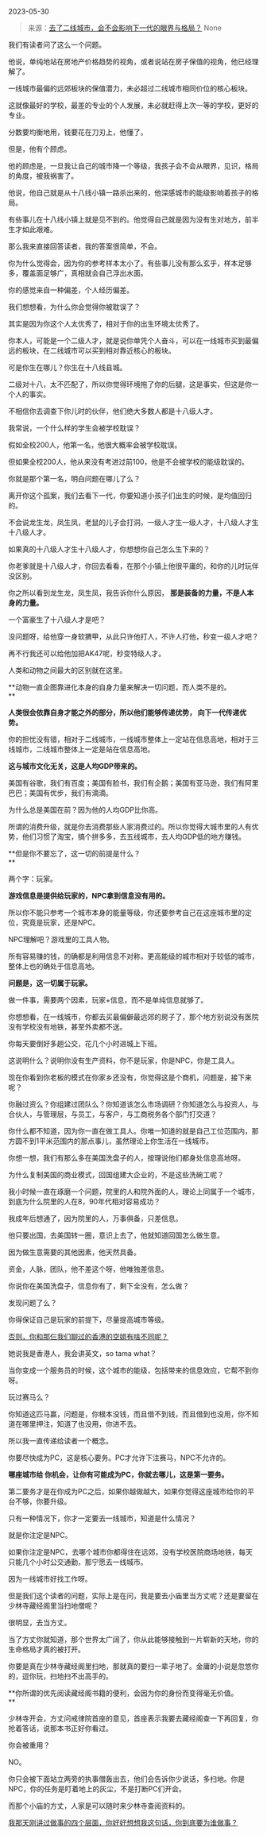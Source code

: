 2023-05-30

> 来源：[去了二线城市，会不会影响下一代的眼界与格局？](http://mp.weixin.qq.com/s?__biz=MzU0MjYwNDU2Mw==&amp;mid=2247511235&amp;idx=1&amp;sn=b9c1da81fe1b68efc7d578ee9897f5a7&amp;chksm=fb1ac0bfcc6d49a962b40df3c10dd23b0ead33ca69b595ce564f04ded3f9b7fb02275d0c8059&amp;scene=127#wechat_redirect)
> None

我们有读者问了这么一个问题。  

他说，单纯地站在房地产价格趋势的视角，或者说站在房子保值的视角，他已经理解了。  

一线城市最偏的远郊板块的保值潜力，未必超过二线城市相同价位的核心板块。  

这就像最好的学校，最差的专业的个人发展，未必就赶得上次一等的学校，更好的专业。  

分数要均衡地用，钱要花在刀刃上，他懂了。  

但是，他有个顾虑。  

他的顾虑是，一旦我让自己的城市降一个等级，我孩子会不会从眼界，见识，格局的角度，被我祸害了。  

他说，他自己就是从十八线小镇一路杀出来的，他深感城市的能级影响着孩子的格局。  

有些事儿在十八线小镇上就是见不到的。他觉得自己就是因为没有生对地方，前半生才如此艰难。  

那么我来直接回答读者，我的答案很简单，不会。  

你为什么觉得会，因为你的参考样本太小了。有些事儿没有那么玄乎，样本足够多，覆盖面足够广，真相就会自己浮出水面。  

你的感觉来自一种偏差，个人经历偏差。

我们想想看，为什么你会觉得你被耽误了？

其实是因为你这个人太优秀了，相对于你的出生环境太优秀了。

你本人，可能是一个二级人才，就是说你单凭个人奋斗，可以在一线城市买到最偏远的板块，在二线城市可以买到相对靠近核心的板块。  

可是你生在哪儿？你生在十八线县城。  

二级对十八，太不匹配了，所以你觉得环境拖了你的后腿，这是事实，但这是你一个人的事实。  

不相信你去调查下你儿时的伙伴，他们绝大多数人都是十八级人才。  

我常说，一个什么样的学生会被学校耽误？  

假如全校200人，他第一名，他很大概率会被学校耽误。

但如果全校200人，他从来没有考进过前100，他是不会被学校的能级耽误的。

你就是那个第一名，明白问题在哪儿了么？  

离开你这个孤案，我们去看下一代，你要知道小孩子们出生的时候，是均值回归的。  

不会说龙生龙，凤生凤，老鼠的儿子会打洞，一级人才生一级人才，十八级人才生十八级人才。  

如果真的十八级人才生十八级人才，你想想你自己怎么生下来的？

你老爹就是十八级人才，你回去看看，在那个小镇上他很平庸的，和你的儿时玩伴没区别。  

你之所以看到龙生龙，凤生凤，我告诉你什么原因， **那是装备的力量，不是人本身的力量。**

一个富豪生了十八级人才是吧？

没问题呀，给他穿一身软猬甲，从此只许他打人，不许人打他，秒变一级人才吧？

再不行我还可以给他加把AK47呢，秒变特级人才。

人类和动物之间最大的区别就在这里。  

 **动物一直企图靠进化本身的自身力量来解决一切问题，而人类不是的。  
**

 **人类很会依靠自身才能之外的部分，所以他们能够传递优势， 向下一代传递优势。**  

你的担忧没有错，相对于二线城市，一线城市整体上一定站在信息高地，相对于三线城市，二线城市整体上一定是站在信息高地。  

 **这与城市文化无关，这是人均GDP带来的。**

美国有谷歌，我们有百度；美国有脸书，我们有企鹅；美国有亚马逊，我们有阿里巴巴；美国有优步，我们有滴滴。

为什么总是美国在前？因为他的人均GDP比你高。

所谓的消费升级，就是你去消费那些人家消费过的。所以你觉得大城市里的人有优势，他们习惯了淘宝，搞个拼多多，去五线城市，去人均GDP低的地方赚钱。

 **但是你不要忘了，这一切的前提是什么？  
**

两个字：玩家。

 **游戏信息是提供给玩家的，NPC拿到信息没有用的。**

所以你不能只参考一个城市本身的能量等级，你还要参考自己在这座城市里的定位，究竟是玩家，还是NPC。  

NPC理解吧？游戏里的工具人物。  

所有容易赚的钱，的确都是利用信息不对称，更高能级的城市相对于较低的城市，整体上也的确处于信息高地。

 **问题是，这一切属于玩家。**

做一件事，需要两个因素，玩家+信息，而不是单纯信息就够了。  

你想想看，在一线城市，你都去买最偏僻最远郊的房子了，那个地方别说没有医院没有学校没有地铁，甚至外卖都不送。  

你每天要倒好多趟公交，花几个小时进城上下班。  

这说明什么？说明你没有生产资料，你不是玩家，你是NPC，你是工具人。

现在你看到你老板的模式在你家乡还没有，你觉得这是个商机，问题是，接下来呢？  

你融过资么？你组建过团队么？你知道该怎么市场调研？你知道怎么与投资人，与合伙人，与管理层，与员工，与客户，与工商税务各个部门打交道？  

你什么都不知道，因为你一直在做工具人。你唯一知道的就是自己工位范围内，那方圆不到1平米范围内的那点事儿，虽然理论上你生活在一线城市。

你想一想，我们有那么多在美国洗盘子的人，按理说他们都身处信息高地呀。  

为什么复制美国的商业模式，回国组建大企业的，不是这些洗碗工呢？  

我小时候一直在琢磨一个问题，院里的人和院外面的人，理论上同属于一个城市，到底为什么院里的人在8，90年代相对容易成功？  

我成年后想通了，因为院里的人，万事俱备，只差信息。  

他只要出国，去美国转一圈，意识上去了，他就知道回国怎么做生意。

因为做生意需要的其他因素，他天然具备。  

资金，人脉，团队，他不差这个呀，他唯独差信息。  

你说你在美国洗盘子，信息你有了，剩下全没有，怎么做？

发现问题了么？  

你得保证自己是玩家的前提下，尽量提高城市等级。  

[否则，你和那仨我们聊过的香港的空姐有啥不同呢？](http://mp.weixin.qq.com/s?__biz=MzU0MjYwNDU2Mw==&mid=2247511183&idx=1&sn=cf41ab0fab7fccd1f646d645e738b2cc&chksm=fb1ac0f3cc6d49e5fdc68f1c88df64364563eefe4cda5125b56c8e4b3efa073dbb5b98faa498&scene=21#wechat_redirect)  

她说我是香港人，我会讲英文，so tama what？  

当你变成一个服务员的时候，这个城市的能级，包括带来的信息效应，它帮不到你呀。  

玩过赛马么？  

你知道这匹马赢，问题是，你根本没钱，而且借不到钱，而且借到也没用，你不知道在哪里押注，知道了也没用，你进不去。

所以我一直传递给读者一个概念。  

你要尽快成为PC，这是核心要务。PC才允许下注赛马，NPC不允许的。

 **哪座城市给 你机会，让你有可能成为PC，你就去哪儿，这是第一要务。**

第二要务才是在你成为PC之后，如果你越做越大，如果你觉得这座城市给你的平台不够，你要升级。  

只有一种情况下，你才一定要去一线城市，知道是什么情况？  

就是你注定是NPC。  

如果你注定是NPC，去哪个城市你都得住在远郊，没有学校医院商场地铁，每天只能几个小时公交通勤，那宁愿去一线城市。  

因为一线城市好找工作呀。  

但是我们这个读者的问题，实际上是在问，我是要去小庙里当方丈呢？还是要留在少林寺藏经阁里当扫地僧呢？  

很明显，去当方丈。

当了方丈你就知道，那个世界太广阔了，你从此能够接触到一片崭新的天地，你的生命格局才真的被打开。  

你要是真在少林寺藏经阁里扫地，那就真的要扫一辈子地了。金庸的小说是忽悠你的，逗你玩，扫地扫不出高手的。  

 **你所谓的优先阅读藏经阁书籍的便利，会因为你的身份而变得毫无价值。  
**

少林寺开会，方丈问戒律院首座的意见，首座表示我要去藏经阁查一下再回复，你抢着答话，说那本书正好你看过。  

你会被重用？

NO。

你只会被下面站立两旁的执事僧轰出去，他们会告诉你少说话，多扫地。你是NPC，你的任务是盯着地上的灰尘，不是打断PC们开会。

而那个小庙的方丈，人家是可以随时来少林寺查阅资料的。

[我那天刚讲过做事的四个层面，你好好想想我这句话，你到底要为谁做事？](http://mp.weixin.qq.com/s?__biz=MzkwMzQ1MzczOQ==&mid=2247483875&idx=1&sn=74db4d4bb7f902924fc38f84cf40ea57&chksm=c0974ca7f7e0c5b1a9e80687d4c5bd71d48e57e6f754f6e8a408501d29fe4581f7f3dba9006d&scene=21#wechat_redirect)

